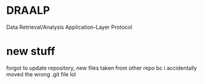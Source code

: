 # DRAALP
Data Retrieval/Analysis Application-Layer Protocol
# new stuff
forgot to update repository, new files taken from other repo bc i accidentally moved the wrong .git file lol
